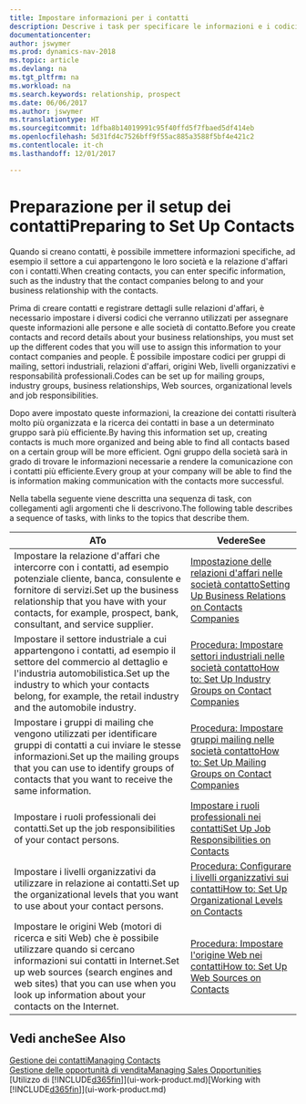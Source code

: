 ```yaml
---
title: Impostare informazioni per i contatti
description: Descrive i task per specificare le informazioni e i codici, ad esempio, sui settori industriali e le relazioni d'affari, prima di impostare i contatti.
documentationcenter: 
author: jswymer
ms.prod: dynamics-nav-2018
ms.topic: article
ms.devlang: na
ms.tgt_pltfrm: na
ms.workload: na
ms.search.keywords: relationship, prospect
ms.date: 06/06/2017
ms.author: jswymer
ms.translationtype: HT
ms.sourcegitcommit: 1dfba8b14019991c95f40ffd5f7fbaed5df414eb
ms.openlocfilehash: 5d31fd4c7526bff9f55ac885a3588f5bf4e421c2
ms.contentlocale: it-ch
ms.lasthandoff: 12/01/2017

---
```

# <a name="preparing-to-set-up-contacts"></a><span data-ttu-id="3af10-103">Preparazione per il setup dei contatti</span><span class="sxs-lookup"><span data-stu-id="3af10-103">Preparing to Set Up Contacts</span></span>
<span data-ttu-id="3af10-104">Quando si creano contatti, è possibile immettere informazioni specifiche, ad esempio il settore a cui appartengono le loro società e la relazione d'affari con i contatti.</span><span class="sxs-lookup"><span data-stu-id="3af10-104">When creating contacts, you can enter specific information, such as the industry that the contact companies belong to and your business relationship with the contacts.</span></span>

<span data-ttu-id="3af10-105">Prima di creare contatti e registrare dettagli sulle relazioni d'affari, è necessario impostare i diversi codici che verranno utilizzati per assegnare queste informazioni alle persone e alle società di contatto.</span><span class="sxs-lookup"><span data-stu-id="3af10-105">Before you create contacts and record details about your business relationships, you must set up the different codes that you will use to assign this information to your contact companies and people.</span></span> <span data-ttu-id="3af10-106">È possibile impostare codici per gruppi di mailing, settori industriali, relazioni d'affari, origini Web, livelli organizzativi e responsabilità professionali.</span><span class="sxs-lookup"><span data-stu-id="3af10-106">Codes can be set up for mailing groups, industry groups, business relationships, Web sources, organizational levels and job responsibilities.</span></span>

<span data-ttu-id="3af10-107">Dopo avere impostato queste informazioni, la creazione dei contatti risulterà molto più organizzata e la ricerca dei contatti in base a un determinato gruppo sarà più efficiente.</span><span class="sxs-lookup"><span data-stu-id="3af10-107">By having this information set up, creating contacts is much more organized and being able to find all contacts based on a certain group will be more efficient.</span></span> <span data-ttu-id="3af10-108">Ogni gruppo della società sarà in grado di trovare le informazioni necessarie a rendere la comunicazione con i contatti più efficiente.</span><span class="sxs-lookup"><span data-stu-id="3af10-108">Every group at your company will be able to find the is information making communication with the contacts more successful.</span></span>

<span data-ttu-id="3af10-109">Nella tabella seguente viene descritta una sequenza di task, con collegamenti agli argomenti che li descrivono.</span><span class="sxs-lookup"><span data-stu-id="3af10-109">The following table describes a sequence of tasks, with links to the topics that describe them.</span></span> 

| <span data-ttu-id="3af10-110">A</span><span class="sxs-lookup"><span data-stu-id="3af10-110">To</span></span> | <span data-ttu-id="3af10-111">Vedere</span><span class="sxs-lookup"><span data-stu-id="3af10-111">See</span></span> |
| --- | --- |
| <span data-ttu-id="3af10-112">Impostare la relazione d'affari che intercorre con i contatti, ad esempio potenziale cliente, banca, consulente e fornitore di servizi.</span><span class="sxs-lookup"><span data-stu-id="3af10-112">Set up the business relationship that you have with your contacts, for example, prospect, bank, consultant, and service supplier.</span></span> |[<span data-ttu-id="3af10-113">Impostazione delle relazioni d'affari nelle società contatto</span><span class="sxs-lookup"><span data-stu-id="3af10-113">Setting Up Business Relations on Contacts Companies</span></span>](marketing-business-relations.md) |
| <span data-ttu-id="3af10-114">Impostare il settore industriale a cui appartengono i contatti, ad esempio il settore del commercio al dettaglio e l'industria automobilistica.</span><span class="sxs-lookup"><span data-stu-id="3af10-114">Set up the industry to which your contacts belong, for example, the retail industry and the automobile industry.</span></span> |[<span data-ttu-id="3af10-115">Procedura: Impostare settori industriali nelle società contatto</span><span class="sxs-lookup"><span data-stu-id="3af10-115">How to: Set Up Industry Groups on Contact Companies</span></span>](marketing-industry-groups.md) |
| <span data-ttu-id="3af10-116">Impostare i gruppi di mailing che vengono utilizzati per identificare gruppi di contatti a cui inviare le stesse informazioni.</span><span class="sxs-lookup"><span data-stu-id="3af10-116">Set up the mailing groups that you can use to identify groups of contacts that you want to receive the same information.</span></span> |[<span data-ttu-id="3af10-117">Procedura: Impostare gruppi mailing nelle società contatto</span><span class="sxs-lookup"><span data-stu-id="3af10-117">How to: Set Up Mailing Groups on Contact Companies</span></span>](marketing-mailing-groups.md) |
| <span data-ttu-id="3af10-118">Impostare i ruoli professionali dei contatti.</span><span class="sxs-lookup"><span data-stu-id="3af10-118">Set up the job responsibilities of your contact persons.</span></span> |[<span data-ttu-id="3af10-119">Impostare i ruoli professionali nei contatti</span><span class="sxs-lookup"><span data-stu-id="3af10-119">Set Up Job Responsibilities on Contacts</span></span>](marketing-job-responsibilities.md) |
| <span data-ttu-id="3af10-120">Impostare i livelli organizzativi da utilizzare in relazione ai contatti.</span><span class="sxs-lookup"><span data-stu-id="3af10-120">Set up the organizational levels that you want to use about your contact persons.</span></span> |[<span data-ttu-id="3af10-121">Procedura: Configurare i livelli organizzativi sui contatti</span><span class="sxs-lookup"><span data-stu-id="3af10-121">How to: Set Up Organizational Levels on Contacts</span></span>](marketing-organizational-levels.md) |
| <span data-ttu-id="3af10-122">Impostare le origini Web (motori di ricerca e siti Web) che è possibile utilizzare quando si cercano informazioni sui contatti in Internet.</span><span class="sxs-lookup"><span data-stu-id="3af10-122">Set up web sources (search engines and web sites) that you can use when you look up information about your contacts on the Internet.</span></span> |[<span data-ttu-id="3af10-123">Procedura: Impostare l'origine Web nei contatti</span><span class="sxs-lookup"><span data-stu-id="3af10-123">How to: Set Up Web Sources on Contacts</span></span>](marketing-web-sources.md) |

## <a name="see-also"></a><span data-ttu-id="3af10-124">Vedi anche</span><span class="sxs-lookup"><span data-stu-id="3af10-124">See Also</span></span>
[<span data-ttu-id="3af10-125">Gestione dei contatti</span><span class="sxs-lookup"><span data-stu-id="3af10-125">Managing Contacts</span></span>](marketing-contacts.md)  
[<span data-ttu-id="3af10-126">Gestione delle opportunità di vendita</span><span class="sxs-lookup"><span data-stu-id="3af10-126">Managing Sales Opportunities</span></span>](marketing-manage-sales-opportunities.md)  
<span data-ttu-id="3af10-127">[Utilizzo di [!INCLUDE[d365fin](includes/d365fin_md.md)]](ui-work-product.md)</span><span class="sxs-lookup"><span data-stu-id="3af10-127">[Working with [!INCLUDE[d365fin](includes/d365fin_md.md)]](ui-work-product.md)</span></span>

